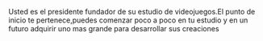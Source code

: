 Usted es el presidente fundador de su estudio de videojuegos.El punto de inicio te pertenece,puedes comenzar poco a poco en tu estudio y en un futuro adquirir uno mas grande para desarrollar sus creaciones